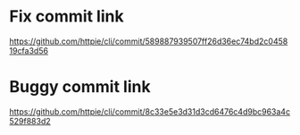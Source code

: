 # Fix commit link

https://github.com/httpie/cli/commit/589887939507ff26d36ec74bd2c045819cfa3d56

# Buggy commit link

https://github.com/httpie/cli/commit/8c33e5e3d31d3cd6476c4d9bc963a4c529f883d2